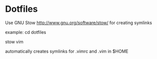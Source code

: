 Dotfiles
========

Use GNU Stow http://www.gnu.org/software/stow/
for creating symlinks

example:
cd dotfiles

stow vim

automatically creates symlinks for .vimrc and .vim in $HOME
